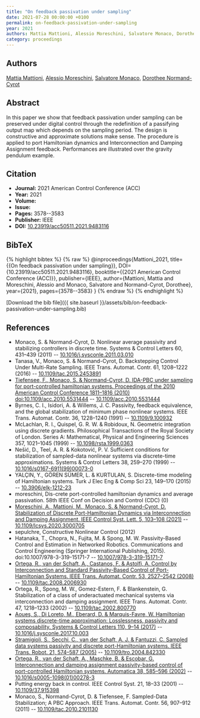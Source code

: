 ```yaml
---
title: "On feedback passivation under sampling"
date: 2021-07-28 00:00:00 +0100
permalink: on-feedback-passivation-under-sampling
year: 2021
authors: Mattia Mattioni, Alessio Moreschini, Salvatore Monaco, Dorothee Normand-Cyrot
category: proceedings
---
```

 
## Authors
[Mattia Mattioni](authors/mattia-mattioni), [Alessio Moreschini](authors/alessio-moreschini), [Salvatore Monaco](authors/salvatore-monaco), [Dorothee Normand-Cyrot](authors/dorothee-normand-cyrot)
 
## Abstract
In this paper we show that feedback passivation under sampling can be preserved under digital control through the redefinition of a passifying output map which depends on the sampling period. The design is constructive and approximate solutions make sense. The procedure is applied to port Hamiltonian dynamics and Interconnection and Damping Assignment feedback. Performances are illustrated over the gravity pendulum example.
 
## Citation
- **Journal:** 2021 American Control Conference (ACC)
- **Year:** 2021
- **Volume:** 
- **Issue:** 
- **Pages:** 3578--3583
- **Publisher:** IEEE
- **DOI:** [10.23919/acc50511.2021.9483116](https://doi.org/10.23919/acc50511.2021.9483116)
 
## BibTeX
{% highlight bibtex %}
{% raw %}
@inproceedings{Mattioni_2021,
  title={{On feedback passivation under sampling}},
  DOI={10.23919/acc50511.2021.9483116},
  booktitle={{2021 American Control Conference (ACC)}},
  publisher={IEEE},
  author={Mattioni, Mattia and Moreschini, Alessio and Monaco, Salvatore and Normand-Cyrot, Dorothee},
  year={2021},
  pages={3578--3583}
}
{% endraw %}
{% endhighlight %}
 
[Download the bib file]({{ site.baseurl }}/assets/bib/on-feedback-passivation-under-sampling.bib)
 
## References
- Monaco, S. & Normand-Cyrot, D. Nonlinear average passivity and stabilizing controllers in discrete time. Systems &amp; Control Letters 60, 431–439 (2011) -- [10.1016/j.sysconle.2011.03.010](https://doi.org/10.1016/j.sysconle.2011.03.010)
- Tanasa, V., Monaco, S. & Normand-Cyrot, D. Backstepping Control Under Multi-Rate Sampling. IEEE Trans. Automat. Contr. 61, 1208–1222 (2016) -- [10.1109/tac.2015.2453891](https://doi.org/10.1109/tac.2015.2453891)
- [Tiefensee, F., Monaco, S. & Normand-Cyrot, D. IDA-PBC under sampling for port-controlled hamiltonian systems. Proceedings of the 2010 American Control Conference 1811–1816 (2010) doi:10.1109/acc.2010.5531444](ida-pbc-under-sampling-for-port-controlled-hamiltonian-systems) -- [10.1109/acc.2010.5531444](https://doi.org/10.1109/acc.2010.5531444)
- Byrnes, C. I., Isidori, A. & Willems, J. C. Passivity, feedback equivalence, and the global stabilization of minimum phase nonlinear systems. IEEE Trans. Automat. Contr. 36, 1228–1240 (1991) -- [10.1109/9.100932](https://doi.org/10.1109/9.100932)
- McLachlan, R. I., Quispel, G. R. W. & Robidoux, N. Geometric integration using discrete gradients. Philosophical Transactions of the Royal Society of London. Series A: Mathematical, Physical and Engineering Sciences 357, 1021–1045 (1999) -- [10.1098/rsta.1999.0363](https://doi.org/10.1098/rsta.1999.0363)
- Nešić, D., Teel, A. R. & Kokotović, P. V. Sufficient conditions for stabilization of sampled-data nonlinear systems via discrete-time approximations. Systems &amp; Control Letters 38, 259–270 (1999) -- [10.1016/s0167-6911(99)00073-0](https://doi.org/10.1016/s0167-6911(99)00073-0)
- YALÇIN, Y., GÖREN SÜMER, L. & KURTULAN, S. Discrete-time modeling of Hamiltonian systems. Turk J Elec Eng &amp; Comp Sci 23, 149–170 (2015) -- [10.3906/elk-1212-23](https://doi.org/10.3906/elk-1212-23)
- moreschini, Dis-crete port-controlled hamiltonian dynamics and average passivation. 58th IEEE Conf on Decision and Control (CDC) (0)
- [Moreschini, A., Mattioni, M., Monaco, S. & Normand-Cyrot, D. Stabilization of Discrete Port-Hamiltonian Dynamics via Interconnection and Damping Assignment. IEEE Control Syst. Lett. 5, 103–108 (2021)](stabilization-of-discrete-port-hamiltonian-dynamics-via-interconnection-and-damping-assignment) -- [10.1109/lcsys.2020.3000705](https://doi.org/10.1109/lcsys.2020.3000705)
- sepulchre, Constructive Nonlinear Control (2012)
- Hatanaka, T., Chopra, N., Fujita, M. & Spong, M. W. Passivity-Based Control and Estimation in Networked Robotics. Communications and Control Engineering (Springer International Publishing, 2015). doi:10.1007/978-3-319-15171-7 -- [10.1007/978-3-319-15171-7](https://doi.org/10.1007/978-3-319-15171-7)
- [Ortega, R., van der Schaft, A., Castanos, F. & Astolfi, A. Control by Interconnection and Standard Passivity-Based Control of Port-Hamiltonian Systems. IEEE Trans. Automat. Contr. 53, 2527–2542 (2008)](control-by-interconnection-and-standard-passivity-based-control-of-port-hamiltonian-systems) -- [10.1109/tac.2008.2006930](https://doi.org/10.1109/tac.2008.2006930)
- Ortega, R., Spong, M. W., Gomez-Estern, F. & Blankenstein, G. Stabilization of a class of underactuated mechanical systems via interconnection and damping assignment. IEEE Trans. Automat. Contr. 47, 1218–1233 (2002) -- [10.1109/tac.2002.800770](https://doi.org/10.1109/tac.2002.800770)
- [Aoues, S., Di Loreto, M., Eberard, D. & Marquis-Favre, W. Hamiltonian systems discrete-time approximation: Losslessness, passivity and composability. Systems &amp; Control Letters 110, 9–14 (2017)](hamiltonian-systems-discrete-time-approximation-losslessness-passivity-and-composability) -- [10.1016/j.sysconle.2017.10.003](https://doi.org/10.1016/j.sysconle.2017.10.003)
- [Stramigioli, S., Secchi, C., van der Schaft, A. J. & Fantuzzi, C. Sampled data systems passivity and discrete port-Hamiltonian systems. IEEE Trans. Robot. 21, 574–587 (2005)](sampled-data-systems-passivity-and-discrete-port-hamiltonian-systems) -- [10.1109/tro.2004.842330](https://doi.org/10.1109/tro.2004.842330)
- [Ortega, R., van der Schaft, A., Maschke, B. & Escobar, G. Interconnection and damping assignment passivity-based control of port-controlled Hamiltonian systems. Automatica 38, 585–596 (2002)](interconnection-and-damping-assignment-passivity-based-control-of-port-controlled-hamiltonian-systems) -- [10.1016/s0005-1098(01)00278-3](https://doi.org/10.1016/s0005-1098(01)00278-3)
- Putting energy back in control. IEEE Control Syst. 21, 18–33 (2001) -- [10.1109/37.915398](https://doi.org/10.1109/37.915398)
- Monaco, S., Normand-Cyrot, D. & Tiefensee, F. Sampled-Data Stabilization; A PBC Approach. IEEE Trans. Automat. Contr. 56, 907–912 (2011) -- [10.1109/tac.2010.2101130](https://doi.org/10.1109/tac.2010.2101130)

